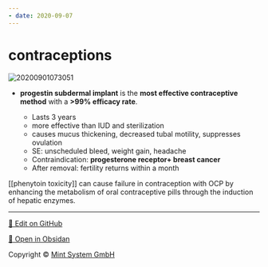 ```yaml
---
- date: 2020-09-07
---
```


# contraceptions

<!-- effectiveness of different contraceptions -->

![20200901073051](https://photos.thisispiggy.com/file/wikiFiles/20200901073051.png)

- **progestin subdermal implant** is the **most effective contraceptive method** with a **>99% efficacy rate**.

	- Lasts 3 years
	- more effective than IUD and sterilization
	- causes mucus thickening, decreased tubal motility, suppresses ovulation
	- SE: unscheduled bleed, weight gain, headache
	- Contraindication: **progesterone receptor+ breast cancer**
	- After removal: fertility returns within a month

  <!-- ignore -->

[[phenytoin toxicity]] can cause failure in contraception with OCP by enhancing the metabolism of oral contraceptive pills through the induction of hepatic enzymes.


<hr>

[📝 Edit on GitHub](https://github.com/Mint-System/Knowledge/blob/master/contraceptions.md)

[📂 Open in Obsidan](obsidian://open?vault=Knowledge%20Mint%20System&file=contraceptions.md ':target=_self')

<footer>Copyright © <a href="https://www.mint-system.ch/">Mint System GmbH</a></footer>